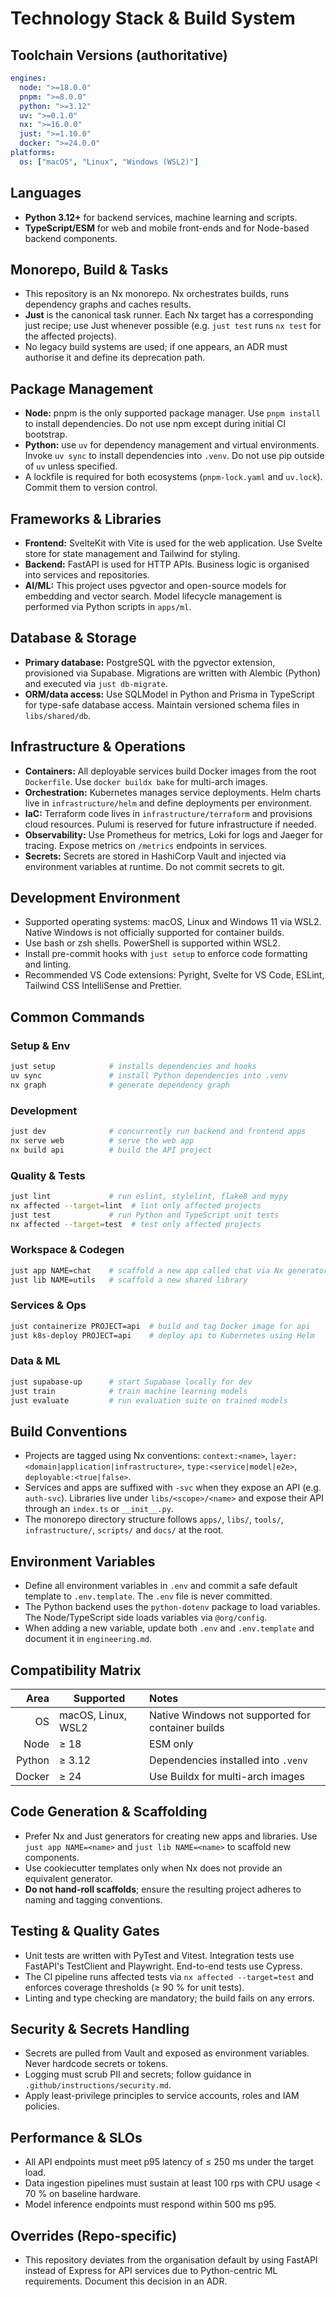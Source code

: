 # Technology Stack & Build System

## Toolchain Versions (authoritative)
```yaml
engines:
  node: ">=18.0.0"
  pnpm: ">=8.0.0"
  python: ">=3.12"
  uv: ">=0.1.0"
  nx: ">=16.0.0"
  just: ">=1.10.0"
  docker: ">=24.0.0"
platforms:
  os: ["macOS", "Linux", "Windows (WSL2)"]
```

## Languages
- **Python 3.12+** for backend services, machine learning and scripts.
- **TypeScript/ESM** for web and mobile front-ends and for Node-based backend components.

## Monorepo, Build & Tasks
- This repository is an Nx monorepo. Nx orchestrates builds, runs dependency graphs and caches results.
- **Just** is the canonical task runner. Each Nx target has a corresponding just recipe; use Just whenever possible (e.g. `just test` runs `nx test` for the affected projects).
- No legacy build systems are used; if one appears, an ADR must authorise it and define its deprecation path.

## Package Management
- **Node:** pnpm is the only supported package manager. Use `pnpm install` to install dependencies. Do not use npm except during initial CI bootstrap.
- **Python:** use `uv` for dependency management and virtual environments. Invoke `uv sync` to install dependencies into `.venv`. Do not use pip outside of `uv` unless specified.
- A lockfile is required for both ecosystems (`pnpm-lock.yaml` and `uv.lock`). Commit them to version control.

## Frameworks & Libraries
- **Frontend:** SvelteKit with Vite is used for the web application. Use Svelte store for state management and Tailwind for styling.
- **Backend:** FastAPI is used for HTTP APIs. Business logic is organised into services and repositories.
- **AI/ML:** This project uses pgvector and open-source models for embedding and vector search. Model lifecycle management is performed via Python scripts in `apps/ml`.

## Database & Storage
- **Primary database:** PostgreSQL with the pgvector extension, provisioned via Supabase. Migrations are written with Alembic (Python) and executed via `just db-migrate`.
- **ORM/data access:** Use SQLModel in Python and Prisma in TypeScript for type-safe database access. Maintain versioned schema files in `libs/shared/db`.

## Infrastructure & Operations
- **Containers:** All deployable services build Docker images from the root `Dockerfile`. Use `docker buildx bake` for multi-arch images.
- **Orchestration:** Kubernetes manages service deployments. Helm charts live in `infrastructure/helm` and define deployments per environment.
- **IaC:** Terraform code lives in `infrastructure/terraform` and provisions cloud resources. Pulumi is reserved for future infrastructure if needed.
- **Observability:** Use Prometheus for metrics, Loki for logs and Jaeger for tracing. Expose metrics on `/metrics` endpoints in services.
- **Secrets:** Secrets are stored in HashiCorp Vault and injected via environment variables at runtime. Do not commit secrets to git.

## Development Environment
- Supported operating systems: macOS, Linux and Windows 11 via WSL2. Native Windows is not officially supported for container builds.
- Use bash or zsh shells. PowerShell is supported within WSL2.
- Install pre-commit hooks with `just setup` to enforce code formatting and linting.
- Recommended VS Code extensions: Pyright, Svelte for VS Code, ESLint, Tailwind CSS IntelliSense and Prettier.

## Common Commands
### Setup & Env
```bash
just setup            # installs dependencies and hooks
uv sync               # install Python dependencies into .venv
nx graph              # generate dependency graph
```

### Development
```bash
just dev              # concurrently run backend and frontend apps
nx serve web          # serve the web app
nx build api          # build the API project
```

### Quality & Tests
```bash
just lint             # run eslint, stylelint, flake8 and mypy
nx affected --target=lint  # lint only affected projects
just test             # run Python and TypeScript unit tests
nx affected --target=test  # test only affected projects
```

### Workspace & Codegen
```bash
just app NAME=chat    # scaffold a new app called chat via Nx generator
just lib NAME=utils   # scaffold a new shared library
```

### Services & Ops
```bash
just containerize PROJECT=api  # build and tag Docker image for api
just k8s-deploy PROJECT=api    # deploy api to Kubernetes using Helm
```

### Data & ML
```bash
just supabase-up      # start Supabase locally for dev
just train            # train machine learning models
just evaluate         # run evaluation suite on trained models
```

## Build Conventions
- Projects are tagged using Nx conventions: `context:<name>`, `layer:<domain|application|infrastructure>`, `type:<service|model|e2e>`, `deployable:<true|false>`.
- Services and apps are suffixed with `-svc` when they expose an API (e.g. `auth-svc`). Libraries live under `libs/<scope>/<name>` and expose their API through an `index.ts` or `__init__.py`.
- The monorepo directory structure follows `apps/`, `libs/`, `tools/`, `infrastructure/`, `scripts/` and `docs/` at the root.

## Environment Variables
- Define all environment variables in `.env` and commit a safe default template to `.env.template`. The `.env` file is never committed.
- The Python backend uses the `python-dotenv` package to load variables. The Node/TypeScript side loads variables via `@org/config`.
- When adding a new variable, update both `.env` and `.env.template` and document it in `engineering.md`.

## Compatibility Matrix

| Area   | Supported           | Notes |
|-------:|----------------------|:-----|
| OS     | macOS, Linux, WSL2  | Native Windows not supported for container builds |
| Node   | ≥ 18                | ESM only |
| Python | ≥ 3.12              | Dependencies installed into `.venv` |
| Docker | ≥ 24                | Use Buildx for multi-arch images |

## Code Generation & Scaffolding
- Prefer Nx and Just generators for creating new apps and libraries. Use `just app NAME=<name>` and `just lib NAME=<name>` to scaffold new components.
- Use cookiecutter templates only when Nx does not provide an equivalent generator.
- **Do not hand-roll scaffolds**; ensure the resulting project adheres to naming and tagging conventions.

## Testing & Quality Gates
- Unit tests are written with PyTest and Vitest. Integration tests use FastAPI's TestClient and Playwright. End-to-end tests use Cypress.
- The CI pipeline runs affected tests via `nx affected --target=test` and enforces coverage thresholds (≥ 90 % for unit tests).
- Linting and type checking are mandatory; the build fails on any errors.

## Security & Secrets Handling
- Secrets are pulled from Vault and exposed as environment variables. Never hardcode secrets or tokens.
- Logging must scrub PII and secrets; follow guidance in `.github/instructions/security.md`.
- Apply least-privilege principles to service accounts, roles and IAM policies.

## Performance & SLOs
- All API endpoints must meet p95 latency of ≤ 250 ms under the target load.
- Data ingestion pipelines must sustain at least 100 rps with CPU usage < 70 % on baseline hardware.
- Model inference endpoints must respond within 500 ms p95.

## Overrides (Repo-specific)
- This repository deviates from the organisation default by using FastAPI instead of Express for API services due to Python-centric ML requirements. Document this decision in an ADR.

